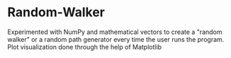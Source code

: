 # Random-Walker

Experimented with NumPy and mathematical vectors to create a "random walker" or a random path generator every time the user runs the program. Plot visualization done through the help of Matplotlib

